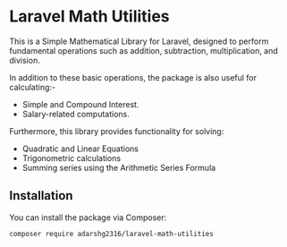 # Laravel Math Utilities

This is a Simple Mathematical Library for Laravel, designed to perform fundamental operations such as addition, subtraction, multiplication, and division.

In addition to these basic operations, the package is also useful for calculating:-

- Simple and Compound Interest.
- Salary-related computations.

Furthermore, this library provides functionality for solving:

- Quadratic and Linear Equations
- Trigonometric calculations
- Summing series using the Arithmetic Series Formula

## Installation

You can install the package via Composer:

```bash
composer require adarshg2316/laravel-math-utilities